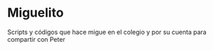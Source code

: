 # Miguelito
Scripts y códigos que hace migue en el colegio y por su cuenta para compartir con Peter
